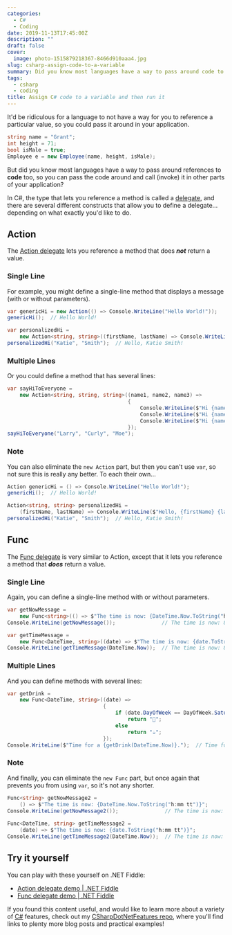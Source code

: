 ```yaml
---
categories:
  - C#
  - Coding
date: 2019-11-13T17:45:00Z
description: ""
draft: false
cover:
  image: photo-1515879218367-8466d910aaa4.jpg
slug: csharp-assign-code-to-a-variable
summary: Did you know most languages have a way to pass around code to other functions, so you can call (invoke) it in other parts of your application? In C#, it's called a delegate.
tags:
  - csharp
  - coding
title: Assign C# code to a variable and then run it
---
```

It'd be ridiculous for a language to not have a way for you to reference a particular value, so you could pass it around in your application.

```csharp
string name = "Grant";
int height = 71;
bool isMale = true;
Employee e = new Employee(name, height, isMale);
```

But did you know most languages have a way to pass around references to __code__ too, so you can pass the code around and call (invoke) it in other parts of your application?

In C#, the type that lets you reference a method is called a [delegate](https://docs.microsoft.com/en-us/dotnet/csharp/programming-guide/delegates/), and there are several different constructs that allow you to define a delegate... depending on what exactly you'd like to do.

## Action

The [Action delegate](https://docs.microsoft.com/en-us/dotnet/api/system.action) lets you reference a method that does _****not****_ return a value.

### Single Line

For example, you might define a single-line method that displays a message (with or without parameters).

```csharp
var genericHi = new Action(() => Console.WriteLine("Hello World!"));
genericHi();  // Hello World!

var personalizedHi =
    new Action<string, string>((firstName, lastName) => Console.WriteLine($"Hello, {firstName} {lastName}!"));		
personalizedHi("Katie", "Smith");  // Hello, Katie Smith!
```

### Multiple Lines

Or you could define a method that has several lines:

```csharp
var sayHiToEveryone =
    new Action<string, string, string>((name1, name2, name3) =>
                                       {
                                           Console.WriteLine($"Hi {name1}!");
                                           Console.WriteLine($"Hi {name2}!");
                                           Console.WriteLine($"Hi {name3}!");
                                       });
sayHiToEveryone("Larry", "Curly", "Moe");
```

### Note

You can also eliminate the `new Action` part, but then you can't use `var`, so not sure this is really any better. To each their own...

```csharp
Action genericHi = () => Console.WriteLine("Hello World!");
genericHi();  // Hello World!

Action<string, string> personalizedHi =
    (firstName, lastName) => Console.WriteLine($"Hello, {firstName} {lastName}!");
personalizedHi("Katie", "Smith");  // Hello, Katie Smith!
```

## Func

The [Func delegate](https://docs.microsoft.com/en-us/dotnet/api/system.func-1) is very similar to Action, except that it lets you reference a method that _****does****_ return a value.

### Single Line

Again, you can define a single-line method with or without parameters.

```csharp
var getNowMessage =
    new Func<string>(() => $"The time is now: {DateTime.Now.ToString("h:mm tt")}");
Console.WriteLine(getNowMessage());               // The time is now: 8:24 PM

var getTimeMessage =
    new Func<DateTime, string>((date) => $"The time is now: {date.ToString("h:mm tt")}");
Console.WriteLine(getTimeMessage(DateTime.Now));  // The time is now: 8:24 PM
```

### Multiple Lines

And you can define methods with several lines:

```csharp
var getDrink =
    new Func<DateTime, string>((date) =>
                               {
                                   if (date.DayOfWeek == DayOfWeek.Saturday || date.DayOfWeek == DayOfWeek.Sunday)
                                       return "🍺";
                                   else
                                       return "☕";
                               });
Console.WriteLine($"Time for a {getDrink(DateTime.Now)}.");  // Time for a ☕.
```

### Note

And finally, you can eliminate the `new Func` part, but once again that prevents you from using `var`, so it's not any shorter.

```csharp
Func<string> getNowMessage2 =
    () => $"The time is now: {DateTime.Now.ToString("h:mm tt")}";
Console.WriteLine(getNowMessage2());               // The time is now: 8:24 PM
		
Func<DateTime, string> getTimeMessage2 =
    (date) => $"The time is now: {date.ToString("h:mm tt")}";
Console.WriteLine(getTimeMessage2(DateTime.Now));  // The time is now: 8:24 PM
```

## Try it yourself

You can play with these yourself on .NET Fiddle:

- [Action delegate demo | .NET Fiddle](https://dotnetfiddle.net/Widget/3kpajq)
- [Func delegate demo | .NET Fiddle](https://dotnetfiddle.net/Widget/VbkB8z)

If you found this content useful, and would like to learn more about a variety of [C#](https://grantwinney.com/tag/csharp/) features, check out my [CSharpDotNetFeatures repo](https://github.com/grantwinney/CSharpDotNetFeatures), where you'll find links to plenty more blog posts and practical examples!